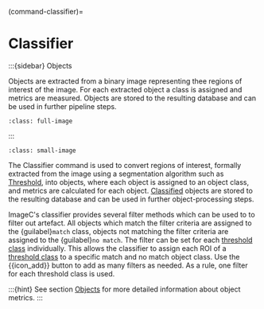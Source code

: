 (command-classifier)=
# Classifier

:::{sidebar} Objects

Objects are extracted from a binary image representing thee regions of interest of the image.
For each extracted object a class is assigned and metrics are measured.
Objects are stored to the resulting database and can be used in further pipeline steps.

```{figure} images/classifier.drawio.svg
:class: full-image
```

:::


```{figure} images/classifier_screenshot.png
:class: small-image
```

The Classifier command is used to convert regions of interest, formally extracted from the image using a segmentation algorithm such as [Threshold](command-threshold), into objects, where each object is assigned to an object class, and metrics are calculated for each object.
[Classified](classification) objects are stored to the resulting database and can be used in further object-processing steps.


ImageC's classifier provides several filter methods which can be used to to filter out artefact.
All objects which match the filter criteria are assigned to the {guilabel}`match` class, objects not matching the filter criteria are assigned to the {guilabel}`no match`.
The filter can be set for each [threshold class](command-threshold-threshold-classes) individually.
This allows the classifier to assign each ROI of a [threshold class](command-threshold-threshold-classes) to a specific match and no match object class.
Use the {{icon_add}} button to add as many filters as needed.
As a rule, one filter for each threshold class is used.

:::{hint}
See section [Objects](objects) for more detailed information about object metrics.
:::

